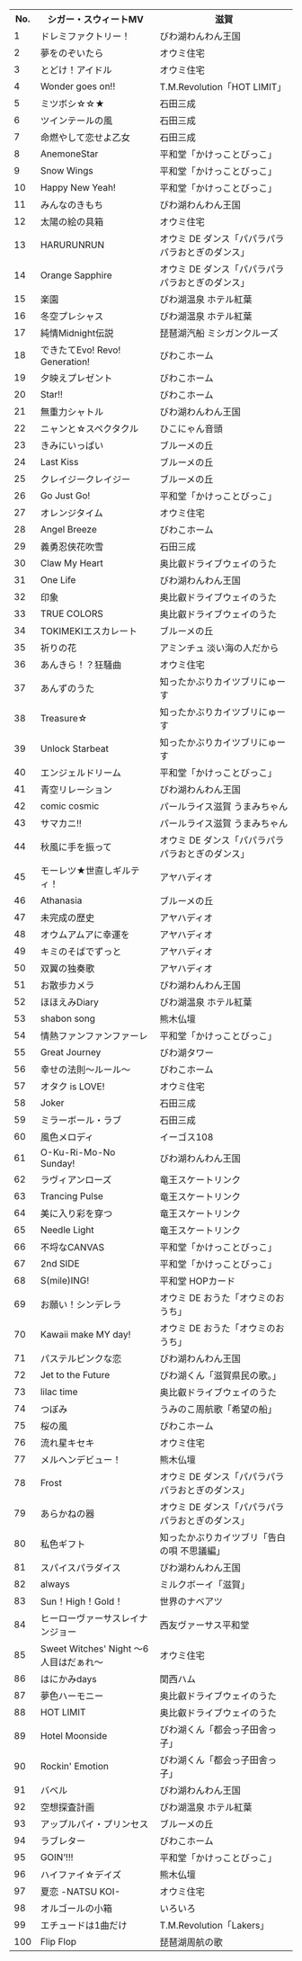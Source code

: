 <table>
<tr><th>No.</th><th>シガー・スウィートMV</th><th>滋賀</th></tr>
<tr><td>1</td><td>ドレミファクトリー！</td><td>びわ湖わんわん王国</td></tr>
<tr><td>2</td><td>夢をのぞいたら</td><td>オウミ住宅</td></tr>
<tr><td>3</td><td>とどけ！アイドル</td><td>オウミ住宅</td></tr>
<tr><td>4</td><td>Wonder goes on!!</td><td>T.M.Revolution「HOT LIMIT」</td></tr>
<tr><td>5</td><td>ミツボシ☆☆★</td><td>石田三成</td></tr>
<tr><td>6</td><td>ツインテールの風</td><td>石田三成</td></tr>
<tr><td>7</td><td>命燃やして恋せよ乙女</td><td>石田三成</td></tr>
<tr><td>8</td><td>AnemoneStar</td><td>平和堂「かけっことびっこ」</td></tr>
<tr><td>9</td><td>Snow Wings</td><td>平和堂「かけっことびっこ」</td></tr>
<tr><td>10</td><td>Happy New Yeah!</td><td>平和堂「かけっことびっこ」</td></tr>
<tr><td>11</td><td>みんなのきもち</td><td>びわ湖わんわん王国</td></tr>
<tr><td>12</td><td>太陽の絵の具箱</td><td>オウミ住宅</td></tr>
<tr><td>13</td><td>HARURUNRUN</td><td>オウミ DE ダンス「パパラパラパラおとぎのダンス」</td></tr>
<tr><td>14</td><td>Orange Sapphire</td><td>オウミ DE ダンス「パパラパラパラおとぎのダンス」</td></tr>
<tr><td>15</td><td>楽園</td><td>びわ湖温泉 ホテル紅葉</td></tr>
<tr><td>16</td><td>冬空プレシャス</td><td>びわ湖温泉 ホテル紅葉</td></tr>
<tr><td>17</td><td>純情Midnight伝説</td><td>琵琶湖汽船 ミシガンクルーズ</td></tr>
<tr><td>18</td><td>できたてEvo! Revo! Generation!</td><td>びわこホーム</td></tr>
<tr><td>19</td><td>夕映えプレゼント</td><td>びわこホーム</td></tr>
<tr><td>20</td><td>Star!!</td><td>びわこホーム</td></tr>
<tr><td>21</td><td>無重力シャトル</td><td>びわ湖わんわん王国</td></tr>
<tr><td>22</td><td>ニャンと☆スペクタクル</td><td>ひこにゃん音頭</td></tr>
<tr><td>23</td><td>きみにいっぱい</td><td>ブルーメの丘</td></tr>
<tr><td>24</td><td>Last Kiss</td><td>ブルーメの丘</td></tr>
<tr><td>25</td><td>クレイジークレイジー</td><td>ブルーメの丘</td></tr>
<tr><td>26</td><td>Go Just Go!</td><td>平和堂「かけっことびっこ」</td></tr>
<tr><td>27</td><td>オレンジタイム</td><td>オウミ住宅</td></tr>
<tr><td>28</td><td>Angel Breeze</td><td>びわこホーム</td></tr>
<tr><td>29</td><td>義勇忍侠花吹雪</td><td>石田三成</td></tr>
<tr><td>30</td><td>Claw My Heart</td><td>奥比叡ドライブウェイのうた</td></tr>
<tr><td>31</td><td>One Life</td><td>びわ湖わんわん王国</td></tr>
<tr><td>32</td><td>印象</td><td>奥比叡ドライブウェイのうた</td></tr>
<tr><td>33</td><td>TRUE COLORS</td><td>奥比叡ドライブウェイのうた</td></tr>
<tr><td>34</td><td>TOKIMEKIエスカレート</td><td>ブルーメの丘</td></tr>
<tr><td>35</td><td>祈りの花</td><td>アミンチュ 淡い海の人だから</td></tr>
<tr><td>36</td><td>あんきら！？狂騒曲</td><td>オウミ住宅</td></tr>
<tr><td>37</td><td>あんずのうた</td><td>知ったかぶりカイツブリにゅーす</td></tr>
<tr><td>38</td><td>Treasure☆</td><td>知ったかぶりカイツブリにゅーす</td></tr>
<tr><td>39</td><td>Unlock Starbeat</td><td>知ったかぶりカイツブリにゅーす</td></tr>
<tr><td>40</td><td>エンジェルドリーム</td><td>平和堂「かけっことびっこ」</td></tr>
<tr><td>41</td><td>青空リレーション</td><td>びわ湖わんわん王国</td></tr>
<tr><td>42</td><td>comic cosmic</td><td>パールライス滋賀 うまみちゃん</td></tr>
<tr><td>43</td><td>サマカニ!!</td><td>パールライス滋賀 うまみちゃん</td></tr>
<tr><td>44</td><td>秋風に手を振って</td><td>オウミ DE ダンス「パパラパラパラおとぎのダンス」</td></tr>
<tr><td>45</td><td>モーレツ★世直しギルティ！</td><td>アヤハディオ</td></tr>
<tr><td>46</td><td>Athanasia</td><td>ブルーメの丘</td></tr>
<tr><td>47</td><td>未完成の歴史</td><td>アヤハディオ</td></tr>
<tr><td>48</td><td>オウムアムアに幸運を</td><td>アヤハディオ</td></tr>
<tr><td>49</td><td>キミのそばでずっと</td><td>アヤハディオ</td></tr>
<tr><td>50</td><td>双翼の独奏歌</td><td>アヤハディオ</td></tr>
<tr><td>51</td><td>お散歩カメラ</td><td>びわ湖わんわん王国</td></tr>
<tr><td>52</td><td>ほほえみDiary</td><td>びわ湖温泉 ホテル紅葉</td></tr>
<tr><td>53</td><td>shabon song</td><td>熊木仏壇</td></tr>
<tr><td>54</td><td>情熱ファンファンファーレ</td><td>平和堂「かけっことびっこ」</td></tr>
<tr><td>55</td><td>Great Journey</td><td>びわ湖タワー</td></tr>
<tr><td>56</td><td>幸せの法則～ルール～</td><td>びわこホーム</td></tr>
<tr><td>57</td><td>オタク is LOVE!</td><td>オウミ住宅</td></tr>
<tr><td>58</td><td>Joker</td><td>石田三成</td></tr>
<tr><td>59</td><td>ミラーボール・ラブ</td><td>石田三成</td></tr>
<tr><td>60</td><td>風色メロディ</td><td>イーゴス108</td></tr>
<tr><td>61</td><td>O-Ku-Ri-Mo-No Sunday!</td><td>びわ湖わんわん王国</td></tr>
<tr><td>62</td><td>ラヴィアンローズ</td><td>竜王スケートリンク</td></tr>
<tr><td>63</td><td>Trancing Pulse</td><td>竜王スケートリンク</td></tr>
<tr><td>64</td><td>美に入り彩を穿つ</td><td>竜王スケートリンク</td></tr>
<tr><td>65</td><td>Needle Light</td><td>竜王スケートリンク</td></tr>
<tr><td>66</td><td>不埒なCANVAS</td><td>平和堂「かけっことびっこ」</td></tr>
<tr><td>67</td><td>2nd SIDE</td><td>平和堂「かけっことびっこ」</td></tr>
<tr><td>68</td><td>S(mile)ING!</td><td>平和堂 HOPカード</td></tr>
<tr><td>69</td><td>お願い！シンデレラ</td><td>オウミ DE おうた「オウミのおうち」</td></tr>
<tr><td>70</td><td>Kawaii make MY day!</td><td>オウミ DE おうた「オウミのおうち」</td></tr>
<tr><td>71</td><td>パステルピンクな恋</td><td>びわ湖わんわん王国</td></tr>
<tr><td>72</td><td>Jet to the Future</td><td>びわ湖くん「滋賀県民の歌。」</td></tr>
<tr><td>73</td><td>lilac time</td><td>奥比叡ドライブウェイのうた</td></tr>
<tr><td>74</td><td>つぼみ</td><td>うみのこ周航歌「希望の船」</td></tr>
<tr><td>75</td><td>桜の風</td><td>びわこホーム</td></tr>
<tr><td>76</td><td>流れ星キセキ</td><td>オウミ住宅</td></tr>
<tr><td>77</td><td>メルヘンデビュー！</td><td>熊木仏壇</td></tr>
<tr><td>78</td><td>Frost</td><td>オウミ DE ダンス「パパラパラパラおとぎのダンス」</td></tr>
<tr><td>79</td><td>あらかねの器</td><td>オウミ DE ダンス「パパラパラパラおとぎのダンス」</td></tr>
<tr><td>80</td><td>私色ギフト</td><td>知ったかぶりカイツブリ「告白の唄 不思議編」</td></tr>
<tr><td>81</td><td>スパイスパラダイス</td><td>びわ湖わんわん王国</td></tr>
<tr><td>82</td><td>always</td><td>ミルクボーイ「滋賀」</td></tr>
<tr><td>83</td><td>Sun！High！Gold！</td><td>世界のナベアツ</td></tr>
<tr><td>84</td><td>ヒーローヴァーサスレイナンジョー</td><td>西友ヴァーサス平和堂</td></tr>
<tr><td>85</td><td>Sweet Witches' Night ～6人目はだぁれ～</td><td>オウミ住宅</td></tr>
<tr><td>86</td><td>はにかみdays</td><td>関西ハム</td></tr>
<tr><td>87</td><td>夢色ハーモニー</td><td>奥比叡ドライブウェイのうた</td></tr>
<tr><td>88</td><td>HOT LIMIT</td><td>奥比叡ドライブウェイのうた</td></tr>
<tr><td>89</td><td>Hotel Moonside</td><td>びわ湖くん「都会っ子田舎っ子」</td></tr>
<tr><td>90</td><td>Rockin' Emotion</td><td>びわ湖くん「都会っ子田舎っ子」</td></tr>
<tr><td>91</td><td>バベル</td><td>びわ湖わんわん王国</td></tr>
<tr><td>92</td><td>空想探査計画</td><td>びわ湖温泉 ホテル紅葉</td></tr>
<tr><td>93</td><td>アップルパイ・プリンセス</td><td>ブルーメの丘</td></tr>
<tr><td>94</td><td>ラブレター</td><td>びわこホーム</td></tr>
<tr><td>95</td><td>GOIN’!!!</td><td>平和堂「かけっことびっこ」</td></tr>
<tr><td>96</td><td>ハイファイ☆デイズ</td><td>熊木仏壇</td></tr>
<tr><td>97</td><td>夏恋 -NATSU KOI-</td><td>オウミ住宅</td></tr>
<tr><td>98</td><td>オルゴールの小箱</td><td>いろいろ</td></tr>
<tr><td>99</td><td>エチュードは1曲だけ</td><td>T.M.Revolution「Lakers」</td></tr>
<tr><td>100</td><td>Flip Flop</td><td>琵琶湖周航の歌</td></tr>
</table>